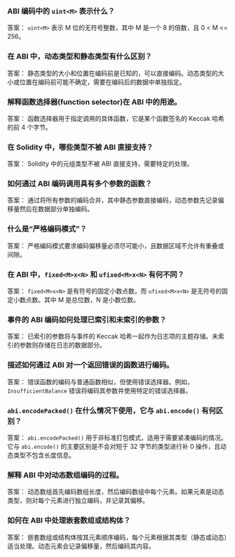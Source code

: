 
### ABI 编码中的 `uint<M>` 表示什么？

答案： `uint<M>` 表示 M 位的无符号整数，其中 M 是一个 8 的倍数，且 0 < M <= 256。

### 在 ABI 中，动态类型和静态类型有什么区别？

答案： 静态类型的大小和位置在编码前是已知的，可以直接编码。动态类型的大小或位置在编码前可能不确定，需要在编码后的数据中单独指定。

### 解释函数选择器(function selector)在 ABI 中的用途。

答案： 函数选择器用于指定调用的具体函数，它是某个函数签名的 Keccak 哈希的前 4 个字节。

### 在 Solidity 中，哪些类型不被 ABI 直接支持？

答案： Solidity 中的元组类型不被 ABI 直接支持，需要特定的处理。

### 如何通过 ABI 编码调用具有多个参数的函数？

答案： 通过将所有参数的编码合并，其中静态参数直接编码，动态参数先记录偏移量然后在数据部分单独编码。

### 什么是“严格编码模式”？

答案： 严格编码模式要求编码偏移量必须尽可能小，且数据区域不允许有重叠或间隙。

### 在 ABI 中，`fixed<M>x<N>` 和 `ufixed<M>x<N>` 有何不同？

答案： `fixed<M>x<N>` 是有符号的固定小数点数，而 `ufixed<M>x<N>` 是无符号的固定小数点数。其中 M 是总位数，N 是小数位数。

### 事件的 ABI 编码如何处理已索引和未索引的参数？

答案： 已索引的参数将与事件的 Keccak 哈希一起作为日志项的主题存储。未索引的参数则存储在日志的数据部分。

### 描述如何通过 ABI 对一个返回错误的函数进行编码。

答案： 错误函数的编码与普通函数相似，但使用错误选择器。例如，`InsufficientBalance` 错误将编码其参数并使用特定的错误选择器。

### `abi.encodePacked()` 在什么情况下使用，它与 `abi.encode()` 有何区别？

答案： `abi.encodePacked()` 用于非标准打包模式，适用于需要紧凑编码的情况。它与 `abi.encode()` 的主要区别是不会对短于 32 字节的类型进行补 0 操作，且动态类型不包含长度信息。

### 解释 ABI 中对动态数组编码的过程。

答案： 动态数组首先编码数组长度，然后编码数组中每个元素。如果元素是动态类型，则对每个元素进行独立编码，并记录其偏移。

### 如何在 ABI 中处理嵌套数组或结构体？

答案： 嵌套数组或结构体按其元素顺序编码，每个元素根据其类型（静态或动态）适当处理。动态元素会记录偏移量，然后编码其内容。
